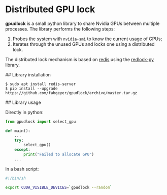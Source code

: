 # Distributed GPU lock

**gpudlock** is a small python library to share Nvidia GPUs between multiple processes.
The library performs the following steps:

1. Probes the system with `nvidia-smi` to know the current usage of GPUs;
2. Iterates through the unused GPUs and locks one using a distributed lock.

The distributed lock mechanism is based on [redis](http://redis.io/topics/distlock) using the [redlock-py](https://github.com/SPSCommerce/redlock-py) library.


## Library installation

```
$ sudo apt install redis-server
$ pip install --upgrade https://github.com/fabgeyer/gpudlock/archive/master.tar.gz
```


## Library usage

Directly in python:

```python
from gpudlock import select_gpu

def main():
	...
	try:
		select_gpu()
	except:
		print("Failed to allocate GPU")
	...
```

In a bash script:

```bash
#!/bin/sh

export CUDA_VISIBLE_DEVICES=`gpudlock --random`
```
